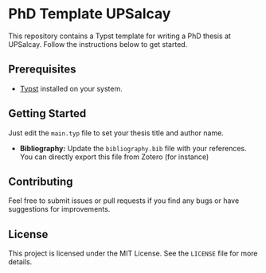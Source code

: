 # PhD Template UPSalcay

This repository contains a Typst template for writing a PhD thesis at UPSalcay. Follow the instructions below to get started.

## Prerequisites

- [Typst](https://typst.app/) installed on your system.

## Getting Started
  Just edit the `main.typ` file to set your thesis title and author name.

- **Bibliography:**
  Update the `bibliography.bib` file with your references. You can directly export this file from Zotero (for instance)

## Contributing

Feel free to submit issues or pull requests if you find any bugs or have suggestions for improvements.

## License

This project is licensed under the MIT License. See the `LICENSE` file for more details.

